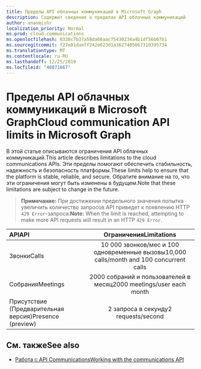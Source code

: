 ```yaml
---
title: Пределы API облачных коммуникаций в Microsoft Graph
description: Содержит сведения о пределах API облачных коммуникаций
author: ananmishr
localization_priority: Normal
ms.prod: cloud-communications
ms.openlocfilehash: 0338c7b37a58da66aac75430234a4b1df56b07b1
ms.sourcegitcommit: f27e81daeff242e623d1a3627405667310395734
ms.translationtype: MT
ms.contentlocale: ru-RU
ms.lasthandoff: 12/25/2019
ms.locfileid: "40871667"
---
```

# <a name="cloud-communication-api-limits-in-microsoft-graph"></a><span data-ttu-id="4425a-103">Пределы API облачных коммуникаций в Microsoft Graph</span><span class="sxs-lookup"><span data-stu-id="4425a-103">Cloud communication API limits in Microsoft Graph</span></span>

<span data-ttu-id="4425a-104">В этой статье описываются ограничения API облачных коммуникаций.</span><span class="sxs-lookup"><span data-stu-id="4425a-104">This article describes limitations to the cloud communications APIs.</span></span> <span data-ttu-id="4425a-105">Эти пределы помогают обеспечить стабильность, надежность и безопасность платформы.</span><span class="sxs-lookup"><span data-stu-id="4425a-105">These limits help to ensure that the platform is stable, reliable, and secure.</span></span> <span data-ttu-id="4425a-106">Обратите внимание на то, что эти ограничения могут быть изменены в будущем.</span><span class="sxs-lookup"><span data-stu-id="4425a-106">Note that these limitations are subject to change in the future.</span></span> 

><span data-ttu-id="4425a-107">**Примечание:** При достижении предельного значения попытка увеличить количество запросов API приведет к появлению HTTP `429 Error`-запроса.</span><span class="sxs-lookup"><span data-stu-id="4425a-107">**Note:** When the limit is reached, attempting to make more API requests will result in an HTTP `429 Error`.</span></span>

| <span data-ttu-id="4425a-108">API</span><span class="sxs-lookup"><span data-stu-id="4425a-108">API</span></span>      | <span data-ttu-id="4425a-109">Ограничения</span><span class="sxs-lookup"><span data-stu-id="4425a-109">Limitations</span></span>    |
| :------------- | :----------: |
|  <span data-ttu-id="4425a-110">Звонки</span><span class="sxs-lookup"><span data-stu-id="4425a-110">Calls</span></span> | <span data-ttu-id="4425a-111">10 000 звонков/мес и 100 одновременные вызовы</span><span class="sxs-lookup"><span data-stu-id="4425a-111">10,000 calls/month and 100 concurrent calls</span></span>   |
| <span data-ttu-id="4425a-112">Собрания</span><span class="sxs-lookup"><span data-stu-id="4425a-112">Meetings</span></span>   | <span data-ttu-id="4425a-113">2000 собраний и пользователей в месяц</span><span class="sxs-lookup"><span data-stu-id="4425a-113">2000 meetings/user each month</span></span> |
| <span data-ttu-id="4425a-114">Присутствие (Предварительная версия)</span><span class="sxs-lookup"><span data-stu-id="4425a-114">Presence (preview)</span></span>   | <span data-ttu-id="4425a-115">2 запроса в секунду</span><span class="sxs-lookup"><span data-stu-id="4425a-115">2 requests/second</span></span> |

## <a name="see-also"></a><span data-ttu-id="4425a-116">См. также</span><span class="sxs-lookup"><span data-stu-id="4425a-116">See also</span></span>

- [<span data-ttu-id="4425a-117">Работа с API Communications</span><span class="sxs-lookup"><span data-stu-id="4425a-117">Working with the communications API</span></span>](/graph/api/resources/communications-api-overview?view=graph-rest-beta)
